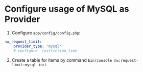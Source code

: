 Configure usage of MySQL as Provider
=============

1) Configure `app/config/config.php`:
```yml
nw_request_limit:
    provider_type: 'mysql'
    # configure `restriction_time`
```

2) Create a table for items by command `bin/console nw:request-limit:mysql-init`
